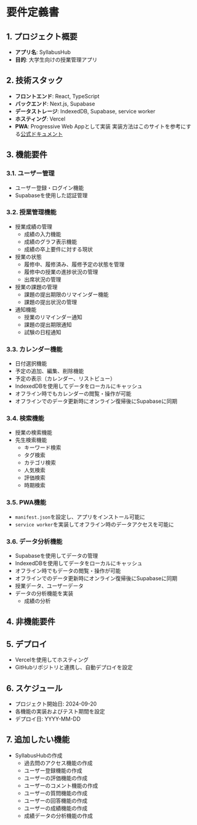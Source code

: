 
# 要件定義書

## 1. プロジェクト概要
- **アプリ名**: SyllabusHub
- **目的**: 大学生向けの授業管理アプリ

## 2. 技術スタック
- **フロントエンド**: React, TypeScript
- **バックエンド**: Next.js, Supabase
- **データストレージ**: IndexedDB, Supabase, service worker
- **ホスティング**: Vercel
- **PWA**: Progressive Web Appとして実装
    実装方法はこのサイトを参考にする[公式ドキュメント](https://ducanh-next-pwa.vercel.app/docs/next-pwa/configuring)

## 3. 機能要件

### 3.1. ユーザー管理
- ユーザー登録・ログイン機能
- Supabaseを使用した認証管理

### 3.2. 授業管理機能
- 授業成績の管理
    - 成績の入力機能
    - 成績のグラフ表示機能
    - 成績の卒上要件に対する現状
- 授業の状態
    - 履修中、履修済み、履修予定の状態を管理
    - 履修中の授業の進捗状況の管理
    - 出席状況の管理
- 授業の課題の管理
    - 課題の提出期限のリマインダー機能
    - 課題の提出状況の管理
- 通知機能
    - 授業のリマインダー通知
    - 課題の提出期限通知
    - 試験の日程通知

### 3.3. カレンダー機能
- 日付選択機能
- 予定の追加、編集、削除機能
- 予定の表示（カレンダー、リストビュー）
- IndexedDBを使用してデータをローカルにキャッシュ
- オフライン時でもカレンダーの閲覧・操作が可能
- オフラインでのデータ更新時にオンライン復帰後にSupabaseに同期

### 3.4. 検索機能
- 授業の検索機能
- 先生検索機能
    - キーワード検索
    - タグ検索
    - カテゴリ検索
    - 人気検索
    - 評価検索
    - 時期検索

### 3.5. PWA機能
- `manifest.json`を設定し、アプリをインストール可能に
- `service worker`を実装してオフライン時のデータアクセスを可能に

### 3.6. データ分析機能
- Supabaseを使用してデータの管理
- IndexedDBを使用してデータをローカルにキャッシュ
- オフライン時でもデータの閲覧・操作が可能
- オフラインでのデータ更新時にオンライン復帰後にSupabaseに同期
- 授業データ、ユーザーデータ
- データの分析機能を実装
    - 成績の分析


## 4. 非機能要件


## 5. デプロイ
- Vercelを使用してホスティング
- GitHubリポジトリと連携し、自動デプロイを設定

## 6. スケジュール
- プロジェクト開始日: 2024-09-20
- 各機能の実装およびテスト期間を設定
- デプロイ日: YYYY-MM-DD

## 7. 追加したい機能
- SyllabusHubの作成
    - 過去問のアクセス機能の作成
    - ユーザー登録機能の作成
    - ユーザーの評価機能の作成
    - ユーザーのコメント機能の作成
    - ユーザーの質問機能の作成
    - ユーザーの回答機能の作成
    - ユーザーの成績機能の作成
    - 成績データの分析機能の作成
    


